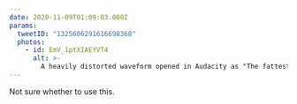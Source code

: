 ```yaml
---
date: 2020-11-09T01:09:03.000Z
params:
  tweetID: "1325606291616698368"
  photos:
    - id: EmV_1ptXIAEYVT4
      alt: >-
        A heavily distorted waveform opened in Audacity as "The fattest 808".
---
```


Not sure whether to use this.
